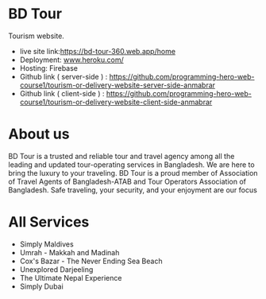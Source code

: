 # BD Tour
Tourism website.
- live site link:https://bd-tour-360.web.app/home
- Deployment: www.heroku.com/
- Hosting: Firebase
- Github link ( server-side ) : https://github.com/programming-hero-web-course1/tourism-or-delivery-website-server-side-anmabrar
- Github link ( client-side ) : https://github.com/programming-hero-web-course1/tourism-or-delivery-website-client-side-anmabrar

# About us
BD Tour is a trusted and reliable tour and travel agency among all the leading and updated tour-operating services in Bangladesh. We are here to bring the luxury to your traveling. BD Tour is a proud member of Association of Travel Agents of Bangladesh-ATAB and Tour Operators Association of Bangladesh. Safe traveling, your security, and your enjoyment are our focus

# All Services
- Simply Maldives
- Umrah - Makkah and Madinah
- Cox's Bazar - The Never Ending Sea Beach
- Unexplored Darjeeling
- The Ultimate Nepal Experience
- Simply Dubai

